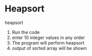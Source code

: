 # Heapsort
heapsort
1) Run the code
2) enter 10 integer values in any order
3) The program will perform heapsort 
4) output of sorted array will be shown
